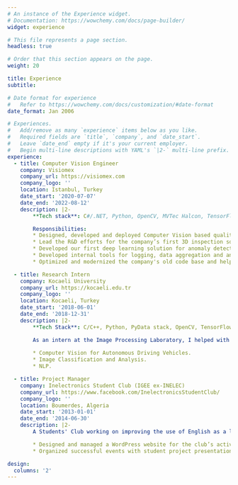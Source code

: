 ```yaml
---
# An instance of the Experience widget.
# Documentation: https://wowchemy.com/docs/page-builder/
widget: experience

# This file represents a page section.
headless: true

# Order that this section appears on the page.
weight: 20

title: Experience
subtitle:

# Date format for experience
#   Refer to https://wowchemy.com/docs/customization/#date-format
date_format: Jan 2006

# Experiences.
#   Add/remove as many `experience` items below as you like.
#   Required fields are `title`, `company`, and `date_start`.
#   Leave `date_end` empty if it's your current employer.
#   Begin multi-line descriptions with YAML's `|2-` multi-line prefix.
experience:
  - title: Computer Vision Engineer
    company: Visiomex
    company_url: https://visiomex.com
    company_logo: ''
    location: Istanbul, Turkey
    date_start: '2020-07-07'
    date_end: '2022-08-12'
    description: |2-
        **Tech stack**: C#/.NET, Python, OpenCV, MVTec Halcon, TensorFlow, PyTorch, Docker

        Responsibilities:
        * Designed, developed and deployed Computer Vision based quality control solutions for the automotive, home appliances and textile industries.
        * Lead the R&D efforts for the company’s first 3D inspection solution using laser profiling technique and a robotic arm achieving a scanning resolution of <100µm. 
        * Developed our first deep learning solution for anomaly detection (CAE, PaDiM), and deployed it for defect detection in steel sheets.
        * Developed internal tools for logging, data aggregation and analytics.
        * Optimized and modernized the company's old code base and helped with DevOps integration.

  - title: Research Intern
    company: Kocaeli University
    company_url: https://kocaeli.edu.tr
    company_logo: ''
    location: Kocaeli, Turkey
    date_start: '2018-06-01'
    date_end: '2018-12-31'
    description: |2-
        **Tech Stack**: C/C++, Python, PyData stack, OpenCV, TensorFlow, ROS

        As an intern at the Image Processing Laboratory, I helped with and contributed to ongoing research on:
  
        * Computer Vision for Autonomous Driving Vehicles.
        * Image Classification and Analysis.
        * NLP.

  - title: Project Manager
    company: Inelectronics Student Club (IGEE ex-INELEC)
    company_url: https://www.facebook.com/InelectronicsStudentClub/
    company_logo: ''
    location: Boumerdes, Algeria
    date_start: '2013-01-01'
    date_end: '2014-06-30'
    description: |2-
        A Students' Club working on improving the use of English as a language of instruction, bringing together university and industry, and show students new horizons and new approaches towards the World. While in the club I:

        * Designed and managed a WordPress website for the club’s activities and news. 
        * Organized successful events with student project presentations and speakers from companies like Microsoft and Schlumberger. 

design:
  columns: '2'
---
```

